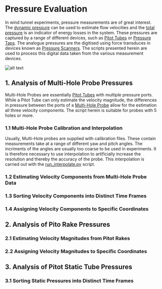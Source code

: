 # Pressure Evaluation

In wind tunnel experiments, pressure measurements are of great interest. The [dynamic pressure](https://en.wikipedia.org/wiki/Dynamic_pressure) can be used to estimate flow velocities and the [total pressure](https://en.wikipedia.org/wiki/Total_pressure) is an indicator of energy losses in the system. These pressures are captured by a range of different devices, such as [Pitot Tubes](https://en.wikipedia.org/wiki/Pitot_tube) or [Pressure Taps](https://www.grc.nasa.gov/www/k-12/airplane/tunpsm.html). The analogue pressures are the digitised using force transduces in devices known as [Pressure Scanners](https://www.surreysensors.com/products/pressure-scanner/). The scripts presented herein are used to process this digital data taken from the various measurement devices.

![alt text](https://github.com/hohenhau/pressure_evaluatio/blob/main/_process_diagram.png?raw=true)

## 1. Analysis of Multi-Hole Probe Pressures

Multi-Hole Probes are essentially [Pitot Tubes](https://en.wikipedia.org/wiki/Pitot_tube) with multiple pressure ports. While a Pitot Tube can only estimate the velocity magnitude, the differences in pressure between the ports of a [Multi-Hole Probe](https://www.surreysensors.com/products/digital-seven-hole-probe-system/) allow for the estimation all three velocity components. The script herein is suitable for probes with 5 holes or more.

### 1.1 Multi-Hole Probe Calibration and Interpolation

Usually, Multi-Hole probes are supplied with calibration files. These contain measurements take at a range of different yaw and pitch angles. The incriments of the angles are usually too coarse to be used in experiments. It is therefore necessary to use interpolation to artificially increase the resolution and thereby the accuracy of the probe. This interpolation is carried out with the [run_interpolate.py](https://github.com/hohenhau/pressure_evaluation/blob/main/run_interpolate.py) script.

### 1.2 Estimating Velocity Components from Multi-Hole Probe Data

### 1.3 Sorting Velocity Components into Distinct Time Frames

### 1.4 Assigning Velocity Components to Specific Coordinates

## 2. Analysis of Pito Rake Pressures

### 2.1 Estimating Velocity Magnitudes from Pitot Rakes

### 2.2 Assigning Velocity Magnitudes to Specific Coordinates

## 3. Analysis of Pitot Static Tube Pressures

### 3.1 Sorting Static Pressures into Distinct Time Frames
